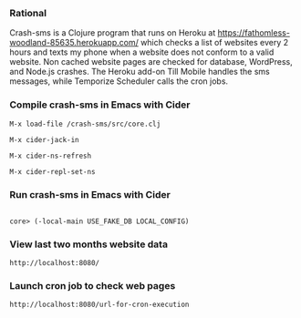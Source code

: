 ﻿﻿﻿﻿﻿﻿﻿﻿﻿﻿﻿﻿﻿﻿﻿﻿### Rational ﻿﻿﻿Crash-sms is a Clojure program that runs on Heroku at https://fathomless-woodland-85635.herokuapp.com/ which checks a list of websites every 2 hours and texts my phone when a website does not conform to a valid website. Non cached website pages are checked for database, WordPress, and Node.js crashes. The Heroku add-on Till Mobile handles the sms messages, while Temporize Scheduler calls the cron jobs.### Compile crash-sms in Emacs with Cider```M-x load-file /crash-sms/src/core.cljM-x cider-jack-inM-x cider-ns-refreshM-x cider-repl-set-ns```### Run crash-sms in Emacs with Cider```core> (-local-main USE_FAKE_DB LOCAL_CONFIG)```### View last two months website data```http://localhost:8080/```### Launch cron job to check web pages```http://localhost:8080/url-for-cron-execution```